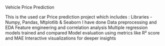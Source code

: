 Vehicle Price Prediction

This is the used car Price prediction project which includes :
Libraries - Numpy, Pandas, Mtplotlib & Seaborn
I have done Data preprocessing and EDA
Feature engineering and correlation analysis
Multiple regression models trained and compared
Model evaluation using metrics like R² score and MAE
Interactive visualizations for deeper insights
